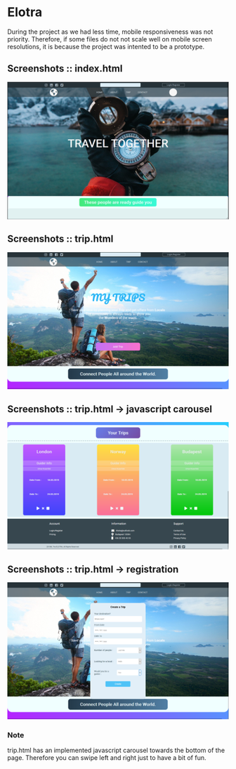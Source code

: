 # Elotra

  During the project as we had less time, mobile responsiveness was not priority. Therefore, if some files do not not scale well on mobile screen resolutions, it is    because the project was intented to be a prototype.    

## Screenshots :: index.html

  ![](screenshots/index_html.png)



## Screenshots :: trip.html

  ![](screenshots/trip_html.png)



## Screenshots :: trip.html -> javascript carousel

  ![](screenshots/tripSlider.png)



## Screenshots :: trip.html -> registration

  ![](screenshots/trip_html_register.png)



### Note
  trip.html has an implemented javascript carousel towards the bottom of the page. Therefore you can swipe left and right just to have a bit of fun. 
